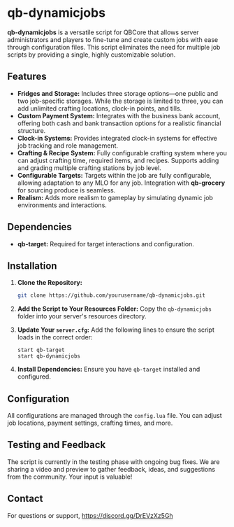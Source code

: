 # qb-dynamicjobs

**qb-dynamicjobs** is a versatile script for QBCore that allows server administrators and players to fine-tune and create custom jobs with ease through configuration files. This script eliminates the need for multiple job scripts by providing a single, highly customizable solution.

## Features

- **Fridges and Storage:** Includes three storage options—one public and two job-specific storages. While the storage is limited to three, you can add unlimited crafting locations, clock-in points, and tills.
- **Custom Payment System:** Integrates with the business bank account, offering both cash and bank transaction options for a realistic financial structure.
- **Clock-in Systems:** Provides integrated clock-in systems for effective job tracking and role management.
- **Crafting & Recipe System:** Fully configurable crafting system where you can adjust crafting time, required items, and recipes. Supports adding and grading multiple crafting stations by job level.
- **Configurable Targets:** Targets within the job are fully configurable, allowing adaptation to any MLO for any job. Integration with **qb-grocery** for sourcing produce is seamless.
- **Realism:** Adds more realism to gameplay by simulating dynamic job environments and interactions.

## Dependencies

- **qb-target:** Required for target interactions and configuration.

## Installation

1. **Clone the Repository:**
    ```bash
    git clone https://github.com/yourusername/qb-dynamicjobs.git
    ```

2. **Add the Script to Your Resources Folder:**
    Copy the `qb-dynamicjobs` folder into your server's resources directory.

3. **Update Your `server.cfg`:**
    Add the following lines to ensure the script loads in the correct order:
    ```plaintext
    start qb-target
    start qb-dynamicjobs
    ```

4. **Install Dependencies:**
    Ensure you have `qb-target` installed and configured.

## Configuration

All configurations are managed through the `config.lua` file. You can adjust job locations, payment settings, crafting times, and more.

## Testing and Feedback

The script is currently in the testing phase with ongoing bug fixes. We are sharing a video and preview to gather feedback, ideas, and suggestions from the community. Your input is valuable!

## Contact

For questions or support, https://discord.gg/DrEVzXz5Gh
